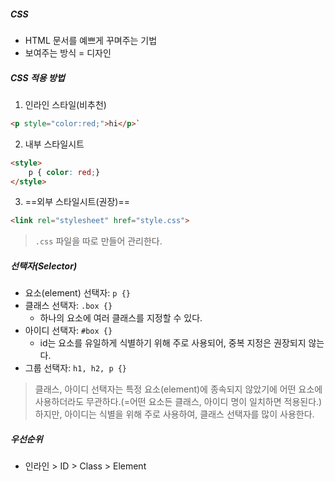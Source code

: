 ##### CSS
- HTML 문서를 예쁘게 꾸며주는 기법
- 보여주는 방식 = 디자인

##### CSS 적용 방법
1. 인라인 스타일(비추천)
``` html
<p style="color:red;">hi</p>`
```
2. 내부 스타일시트
``` html
<style>
	p { color: red;}
</style>
```
3. ==외부 스타일시트(권장)==
```html
<link rel="stylesheet" href="style.css">
```
> `.css` 파일을 따로 만들어 관리한다.


##### 선택자(Selector)
- 요소(element) 선택자: `p {}`
- 클래스 선택자: `.box {}`
	- 하나의 요소에 여러 클래스를 지정할 수 있다.
- 아이디 선택자: `#box {}`
	- id는 요소를 유일하게 식별하기 위해 주로 사용되어, 중복 지정은 권장되지 않는다.
- 그룹 선택자: `h1, h2, p {}`

>클래스, 아이디 선택자는 특정 요소(element)에 종속되지 않았기에 어떤 요소에 사용하더라도 무관하다.(=어떤 요소든 클래스, 아이디 명이 일치하면 적용된다.)
>하지만, 아이디는 식별을 위해 주로 사용하여, 클래스 선택자를 많이 사용한다.

##### 우선순위
- 인라인 > ID > Class > Element